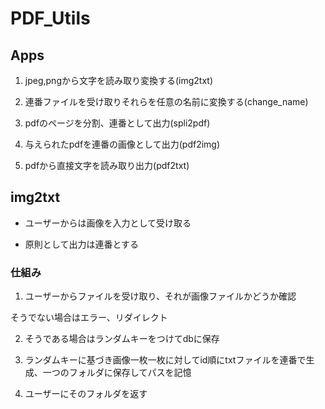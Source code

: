 # PDF_Utils



 ## Apps

1. jpeg,pngから文字を読み取り変換する(img2txt)



2. 連番ファイルを受け取りそれらを任意の名前に変換する(change_name)
3. pdfのページを分割、連番として出力(spli2pdf)
4. 与えられたpdfを連番の画像として出力(pdf2img)
5. pdfから直接文字を読み取り出力(pdf2txt)



## img2txt

* ユーザーからは画像を入力として受け取る

* 原則として出力は連番とする

  

### 仕組み

1. ユーザーからファイルを受け取り、それが画像ファイルかどうか確認

そうでない場合はエラー、リダイレクト

2. そうである場合はランダムキーをつけてdbに保存

3. ランダムキーに基づき画像一枚一枚に対してid順にtxtファイルを連番で生成、一つのフォルダに保存してパスを記憶

4. ユーザーにそのフォルダを返す

